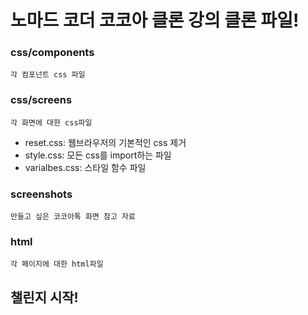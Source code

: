 # 노마드 코더 코코아 클론 강의 클론 파일!

### css/components

    각 컴포넌트 css 파일

### css/screens

    각 화면에 대한 css파일

-   reset.css: 웹브라우저의 기본적인 css 제거
-   style.css: 모든 css를 import하는 파일
-   varialbes.css: 스타일 함수 파일

### screenshots

    만들고 싶은 코코아톡 화면 참고 자료

### html

    각 페이지에 대한 html파일

## 챌린지 시작!
